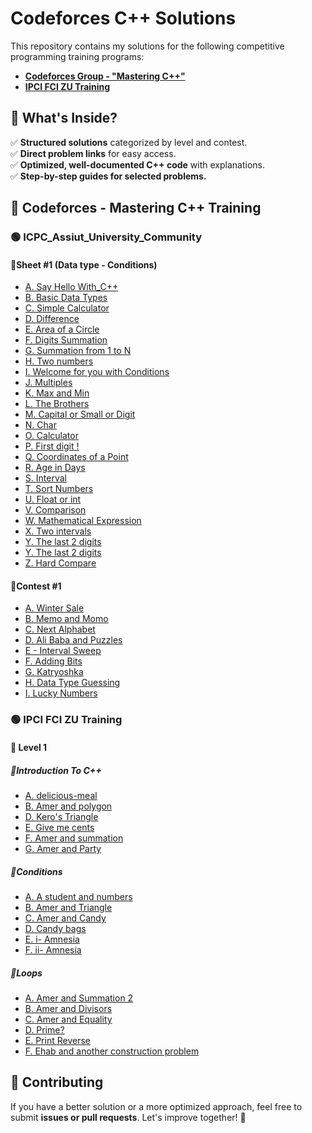 # Codeforces C++ Solutions

This repository contains my solutions for the following competitive programming training programs:
- **[Codeforces Group - "Mastering C++"](https://codeforces.com/group/MWSDmqGsZm/contests)**
- **[IPCI FCI ZU Training](https://trello.com/b/RrXeJuOU/ipci-fci-zu-training)**


## 📌 What's Inside?
✅ **Structured solutions** categorized by level and contest.  
✅ **Direct problem links** for easy access.  
✅ **Optimized, well-documented C++ code** with explanations.  
✅ **Step-by-step guides for selected problems.**  


## 🎯 Codeforces - Mastering C++ Training
### 🟢 ICPC_Assiut_University_Community
#### 🔹Sheet #1 (Data type - Conditions)
* [A. Say Hello With_C++](https://codeforces.com/group/MWSDmqGsZm/contest/219158/problem/A)
* [B. Basic Data Types](https://codeforces.com/group/MWSDmqGsZm/contest/219158/problem/B)
* [C. Simple Calculator](https://codeforces.com/group/MWSDmqGsZm/contest/219158/problem/C) 
* [D. Difference](https://codeforces.com/group/MWSDmqGsZm/contest/219158/problem/D)
* [E. Area of a Circle](https://codeforces.com/group/MWSDmqGsZm/contest/219158/problem/E)
* [F. Digits Summation](https://codeforces.com/group/MWSDmqGsZm/contest/219158/problem/F)
* [G. Summation from 1 to N](https://codeforces.com/group/MWSDmqGsZm/contest/219158/problem/G)
* [H. Two numbers](https://codeforces.com/group/MWSDmqGsZm/contest/219158/problem/H)
* [I. Welcome for you with Conditions](https://codeforces.com/group/MWSDmqGsZm/contest/219158/problem/I)
* [J. Multiples](https://codeforces.com/group/MWSDmqGsZm/contest/219158/problem/J)
* [K. Max and Min](https://codeforces.com/group/MWSDmqGsZm/contest/219158/problem/K)
* [L. The Brothers](https://codeforces.com/group/MWSDmqGsZm/contest/219158/problem/L)
* [M. Capital or Small or Digit](https://codeforces.com/group/MWSDmqGsZm/contest/219158/problem/M)
* [N. Char](https://codeforces.com/group/MWSDmqGsZm/contest/219158/problem/N)
* [O. Calculator](https://codeforces.com/group/MWSDmqGsZm/contest/219158/problem/O)
* [P. First digit !](https://codeforces.com/group/MWSDmqGsZm/contest/219158/problem/P)
* [Q. Coordinates of a Point](https://codeforces.com/group/MWSDmqGsZm/contest/219158/problem/Q)
* [R. Age in Days](https://codeforces.com/group/MWSDmqGsZm/contest/219158/problem/R)
* [S. Interval](https://codeforces.com/group/MWSDmqGsZm/contest/219158/problem/S)
* [T. Sort Numbers](https://codeforces.com/group/MWSDmqGsZm/contest/219158/problem/T)
* [U. Float or int](https://codeforces.com/group/MWSDmqGsZm/contest/219158/problem/U)
* [V. Comparison](https://codeforces.com/group/MWSDmqGsZm/contest/219158/problem/V)
* [W. Mathematical Expression](https://codeforces.com/group/MWSDmqGsZm/contest/219158/problem/W)
* [X. Two intervals](https://codeforces.com/group/MWSDmqGsZm/contest/219158/problem/X)
* [Y. The last 2 digits](https://codeforces.com/group/MWSDmqGsZm/contest/219158/problem/Y)
* [Y. The last 2 digits](https://codeforces.com/group/MWSDmqGsZm/contest/219158/problem/Y)
* [Z. Hard Compare](https://codeforces.com/group/MWSDmqGsZm/contest/219158/problem/Z)

#### 🔹Contest #1
* [A. Winter Sale](https://codeforces.com/group/MWSDmqGsZm/contest/326175/problem/A)
* [B. Memo and Momo](https://codeforces.com/group/MWSDmqGsZm/contest/326175/problem/B)
* [C. Next Alphabet](https://codeforces.com/group/MWSDmqGsZm/contest/326175/problem/C)
* [D. Ali Baba and Puzzles](https://codeforces.com/group/MWSDmqGsZm/contest/326175/problem/D)
* [E - Interval Sweep](https://codeforces.com/group/MWSDmqGsZm/contest/326175/problem/E)
* [F. Adding Bits](https://codeforces.com/group/MWSDmqGsZm/contest/326175/problem/F)
* [G. Katryoshka](https://codeforces.com/group/MWSDmqGsZm/contest/326175/problem/G)
* [H. Data Type Guessing](https://codeforces.com/group/MWSDmqGsZm/contest/326175/problem/H)
* [I. Lucky Numbers](https://codeforces.com/group/MWSDmqGsZm/contest/326175/problem/I)


### 🟢 IPCI FCI ZU Training
#### 🔵 Level 1
##### 🔹Introduction To C++
* [A. delicious-meal](https://codeforces.com/group/zu3FIvIAXh/contest/233324/problem/A)
* [B. Amer and polygon](https://codeforces.com/group/zu3FIvIAXh/contest/233324/problem/B)
* [D. Kero's Triangle](https://codeforces.com/group/zu3FIvIAXh/contest/233324/problem/D)
* [E. Give me cents](https://codeforces.com/group/zu3FIvIAXh/contest/233324/problem/E)
* [F. Amer and summation](https://codeforces.com/group/zu3FIvIAXh/contest/233324/problem/F)
* [G. Amer and Party](https://codeforces.com/group/zu3FIvIAXh/contest/233324/problem/G)

##### 🔹Conditions
* [A. A student and numbers](https://codeforces.com/group/zu3FIvIAXh/contest/233723/problem/A)
* [B. Amer and Triangle](https://codeforces.com/group/zu3FIvIAXh/contest/233723/problem/B)
* [C. Amer and Candy](https://codeforces.com/group/zu3FIvIAXh/contest/233723/problem/C)
* [D. Candy bags](https://codeforces.com/group/zu3FIvIAXh/contest/233723/problem/D)
* [E. i- Amnesia](https://codeforces.com/group/zu3FIvIAXh/contest/233723/problem/E)
* [F. ii- Amnesia](https://codeforces.com/group/zu3FIvIAXh/contest/233723/problem/F)

##### 🔹Loops
* [A. Amer and Summation 2](https://codeforces.com/group/zu3FIvIAXh/contest/234221/problem/A)
* [B. Amer and Divisors](https://codeforces.com/group/zu3FIvIAXh/contest/234221/problem/B)
* [C. Amer and Equality](https://codeforces.com/group/zu3FIvIAXh/contest/234221/problem/C)
* [D. Prime?](https://codeforces.com/group/zu3FIvIAXh/contest/234221/problem/D)
* [E. Print Reverse](https://codeforces.com/group/zu3FIvIAXh/contest/234221/problem/E)
* [F. Ehab and another construction problem](https://codeforces.com/group/zu3FIvIAXh/contest/234221/problem/F)


## 🤝 Contributing
If you have a better solution or a more optimized approach, feel free to submit **issues or pull requests**. Let's improve together! 🚀  
